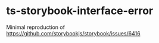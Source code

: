 # ts-storybook-interface-error

Minimal reproduction of https://github.com/storybookjs/storybook/issues/6416
